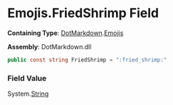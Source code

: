 # Emojis\.FriedShrimp Field

**Containing Type**: [DotMarkdown](../../README.md)\.[Emojis](../README.md)

**Assembly**: DotMarkdown\.dll

```csharp
public const string FriedShrimp = ":fried_shrimp:"
```

### Field Value

System\.[String](https://docs.microsoft.com/en-us/dotnet/api/system.string)